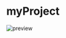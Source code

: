 # myProject

![preview](https://github.com/HassanMahdy1/myProject/assets/138172129/fb933e6a-128b-4e52-be17-be408d681bd1)
